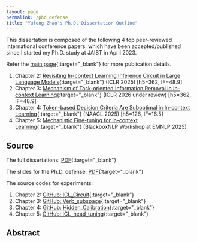 ```yaml
---
layout: page
permalink: /phd_defense
title: "Yufeng Zhao's Ph.D. Dissertation Outline"
---
```


This dissertation is composed of the following 4 top peer-reviewed international conference papers, which have been accepted/published since I started my Ph.D. study at JAIST in April 2023. 

Refer the [main page](https://www.hakaze-c.com/){:target="_blank"} for more publication details.

1. Chapter 2: [Revisiting In-context Learning Inference Circuit in Large Language Models](https://openreview.net/forum?id=xizpnYNvQq){:target="_blank"} (ICLR 2025) [h5=362, IF=48.9]
2. Chapter 3: [Mechanism of Task-oriented Information Removal in In-context Learning](https://arxiv.org/abs/2509.21012){:target="_blank"} (ICLR 2026 under review) [h5=362, IF=48.9]
3. Chapter 4: [Token-based Decision Criteria Are Suboptimal in In-context Learning](https://aclanthology.org/2025.naacl-long.278/){:target="_blank"} (NAACL 2025) [h5=126, IF=16.5]
4. Chapter 5: [Mechanistic Fine-tuning for In-context Learning](https://arxiv.org/abs/2505.14233){:target="_blank"} (BlackboxNLP Workshop at EMNLP 2025)

## Source

The full dissertations: [PDF](){:target="_blank"}

The slides for the Ph.D. defense: [PDF](){:target="_blank"}

The source codes for experiments: 

1. Chapter 2: [GitHub: ICL_Circuit](https://github.com/hc495/ICL_Circuit){:target="_blank"}
2. Chapter 3: [GitHub: Verb_subspace](https://github.com/hc495/Verb_subspace){:target="_blank"}
3. Chapter 4: [GitHub: Hidden_Calibration](https://github.com/hc495/Hidden_Calibration){:target="_blank"}
4. Chapter 5: [GitHub: ICL_head_tuning](https://github.com/hc495/ICL_head_tuning){:target="_blank"}

## Abstract

